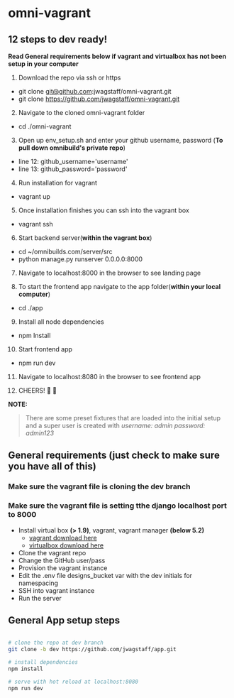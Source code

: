 # omni-vagrant


## 12 steps to dev ready!
**Read General requirements below if vagrant and virtualbox has not been setup in your computer**


1. Download the repo via ssh or https
  - git clone git@github.com:jwagstaff/omni-vagrant.git
  - git clone https://github.com/jwagstaff/omni-vagrant.git

2. Navigate to the cloned omni-vagrant folder
  - cd ./omni-vagrant

3. Open up env_setup.sh and enter your github username, password (**To pull down omnibuild's private repo**)
  - line 12: github_username='username'
  - line 13: github_password='password'

4. Run installation for vagrant
  - vagrant up

5. Once installation finishes you can ssh into the vagrant box
  - vagrant ssh

6. Start backend server(**within the vagrant box**)
  - cd ~/omnibuilds.com/server/src
  - python manage.py runserver 0.0.0.0:8000

7. Navigate to localhost:8000 in the browser to see landing page

8. To start the frontend app navigate to the app folder(**within your local computer**)
  - cd ./app

9. Install all node dependencies
  - npm Install

10. Start frontend app
  - npm run dev

11. Navigate to localhost:8080 in the browser to see frontend app

12. CHEERS! :beer: :beers:


**NOTE:**
> There are some preset fixtures that are loaded into the initial setup and a super user is created with *username: admin password: admin123*

## General requirements (just check to make sure you have all of this)

### Make sure the vagrant file is cloning the dev branch
### Make sure the vagrant file is setting tthe django localhost port to 8000

* Install virtual box **(> 1.9)**, vagrant, vagrant manager **(below 5.2)**
  - [vagrant download here](https://www.vagrantup.com/downloads.html)
  - [virtualbox download here](https://www.virtualbox.org/wiki/Download_Old_Builds_5_1)
* Clone the vagrant repo
* Change the GitHub user/pass
* Provision the vagrant instance
* Edit the .env file designs_bucket var with the dev initials for namespacing
* SSH into vagrant instance
* Run the server

## General App setup steps

```bash

# clone the repo at dev branch
git clone -b dev https://github.com/jwagstaff/app.git

# install dependencies
npm install

# serve with hot reload at localhost:8080
npm run dev

```
